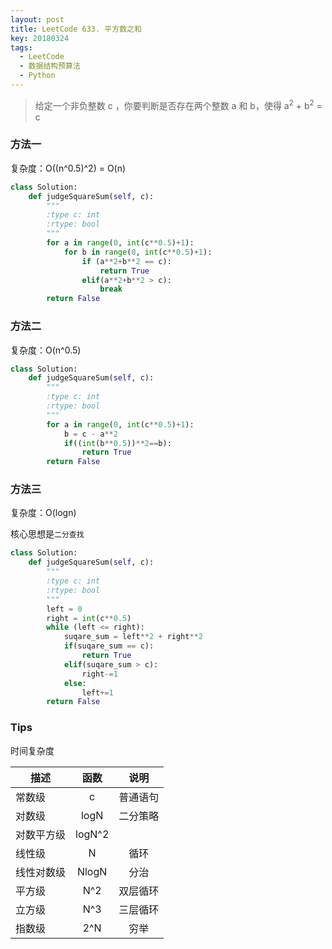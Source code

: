 ```yaml
---
layout: post
title: LeetCode 633. 平方数之和
key: 20180324
tags: 
  - LeetCode
  - 数据结构预算法
  - Python
---
```



> 给定一个非负整数 c ，你要判断是否存在两个整数 a 和 b，使得 a<sup>2</sup> + b<sup>2</sup> = c

### 方法一

复杂度：O((n^0.5)^2) = O(n)

```python
class Solution:
    def judgeSquareSum(self, c):
        """
        :type c: int
        :rtype: bool
        """
        for a in range(0, int(c**0.5)+1):
            for b in range(0, int(c**0.5)+1):
                if (a**2+b**2 == c):
                    return True
                elif(a**2+b**2 > c):
                    break
        return False
```

### 方法二

复杂度：O(n^0.5)


```python
class Solution:
    def judgeSquareSum(self, c):
        """
        :type c: int
        :rtype: bool
        """
        for a in range(0, int(c**0.5)+1):
            b = c - a**2
            if((int(b**0.5))**2==b):
                return True
        return False
```

### 方法三

复杂度：O(logn)

核心思想是```二分查找```

```python
class Solution:
    def judgeSquareSum(self, c):
        """
        :type c: int
        :rtype: bool
        """
        left = 0
        right = int(c**0.5)
        while (left <= right):
            suqare_sum = left**2 + right**2
            if(suqare_sum == c):
                return True
            elif(suqare_sum > c):
                right-=1
            else:
                left+=1       
        return False           
```

### Tips

时间复杂度

| 描述       | 函数   | 说明     |
| ---------- | :----: | :------: |
| 常数级     | c      | 普通语句 |
| 对数级     | logN   | 二分策略 |
| 对数平方级 | logN^2 |          |
| 线性级     | N      | 循环     |
| 线性对数级 | NlogN  | 分治     |
| 平方级     | N^2    | 双层循环 |
| 立方级     | N^3    | 三层循环 |
| 指数级     | 2^N    | 穷举     |